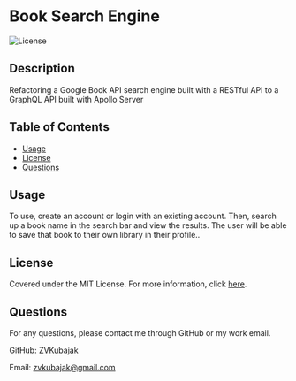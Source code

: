 
  # Book Search Engine
  ![License](https://img.shields.io/badge/License-MIT-yellow.svg)

  ## Description

  Refactoring a Google Book API search engine built with a RESTful API to a GraphQL API built with Apollo Server

  ## Table of Contents

  - [Usage](#usage)
  - [License](#license)
  - [Questions](#questions)

  ## Usage

  To use, create an account or login with an existing account. Then, search up a book name in the search bar and view the results. The user will be able to save that book to their own library in their profile..

  ## License

  Covered under the MIT License. For more information, click [here](https://opensource.org/licenses/MIT).

  ## Questions

  For any questions, please contact me through GitHub or my work email.

  GitHub: [ZVKubajak](github.com/ZVKubajak)
  
  Email: zvkubajak@gmail.com

